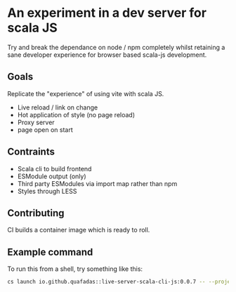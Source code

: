 # An experiment in a dev server for scala JS

Try and break the dependance on node / npm completely whilst retaining a sane developer experience for browser based scala-js development.

## Goals

Replicate the "experience" of using vite with scala JS.

- Live reload / link on change
- Hot application of style (no page reload)
- Proxy server
- page open on start

## Contraints

- Scala cli to build frontend
- ESModule output (only)
- Third party ESModules via import map rather than npm
- Styles through LESS

## Contributing

CI builds a container image which is ready to roll.

## Example command

To run this from a shell, try something like this:

```sh
cs launch io.github.quafadas::live-server-scala-cli-js:0.0.7 -- --project-dir /Users/simon/Code/viteless --port 3000 --build-tool scala-cli --out-dir /Users/simon/Code/viteless/out --browse-on-open-at /
```